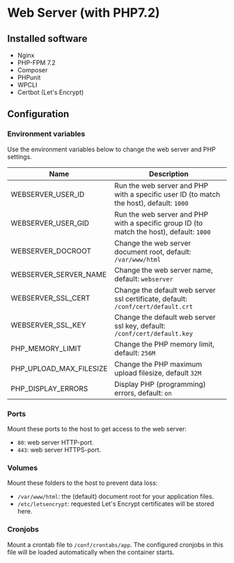 # Web Server (with PHP7.2)

## Installed software
* Nginx 
* PHP-FPM 7.2
* Composer
* PHPunit
* WPCLI
* Certbot (Let's Encrypt)

## Configuration

### Environment variables
Use the environment variables below to change the web server and PHP settings.

| Name | Description|
|------|------------|
|WEBSERVER_USER_ID|Run the web server and PHP with a specific user ID (to match the host), default: `1000`|
|WEBSERVER_USER_GID|Run the web server and PHP with a specific group ID (to match the host), default: `1000`|
|WEBSERVER_DOCROOT|Change the web server document root, default: `/var/www/html`|
|WEBSERVER_SERVER_NAME|Change the web server name, default: `webserver`|
|WEBSERVER_SSL_CERT|Change the default web server ssl certificate, default: `/conf/cert/default.crt`|
|WEBSERVER_SSL_KEY|Change the default web server ssl key, default: `/conf/cert/default.key`| 
|PHP_MEMORY_LIMIT|Change the PHP memory limit, default: `256M`|
|PHP_UPLOAD_MAX_FILESIZE|Change the PHP maximum upload filesize, default `32M`|
|PHP_DISPLAY_ERRORS|Display PHP (programming) errors, default: `on`|

### Ports
Mount these ports to the host to get access to the web server:
* `80`: web server HTTP-port.
* `443`: web server HTTPS-port.

### Volumes
Mount these folders to the host to prevent data loss:
* `/var/www/html`: the (default) document root for your application files.
* `/etc/letsencrypt`: requested Let's Encrypt certificates will be stored here.

### Cronjobs
Mount a crontab file to `/conf/crontabs/app`. The configured cronjobs in this file will be loaded automatically when the container starts.